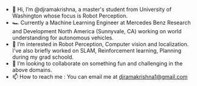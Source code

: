 - 👋 Hi, I’m @djramakrishna, a master's student from University of Washington whose focus is Robot Perception.
- 🏎️ Currently a Machine Learning Engineer at Mercedes Benz Research and Development North America (Sunnyvale, CA) working on world understanding for autonomous vehicles.
- 👀 I’m interested in Robot Perception, Computer vision and localization. I've also briefly worked on SLAM, Reinforcement learning, Planning during my grad schoold.
- 💞️ I’m looking to collaborate on something fun and challenging in the above domains.
- 📫 How to reach me : You can email me at djramakrishna1@gmail.com

<!---
djramakrishna/djramakrishna is a ✨ special ✨ repository because its `README.md` (this file) appears on your GitHub profile.
You can click the Preview link to take a look at your changes.
--->
